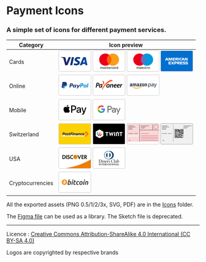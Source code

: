 # Payment Icons

### A simple set of icons for different payment services.

Category | Icon preview
------------ | -------------
Cards | ![Visa](https://github.com/skynebula/payment-icons/blob/master/Icons/Visa/payment_visa.png?raw=true) ![Mastercard](https://github.com/skynebula/payment-icons/blob/master/Icons/Mastercard/payment_mastercard.png?raw=true) ![Maestro](https://github.com/skynebula/payment-icons/blob/master/Icons/Maestro/payment_maestro.png?raw=true) ![American Express](https://github.com/skynebula/payment-icons/blob/master/Icons/American%20Express/payment_amex.png?raw=true) 
Online | ![PayPal](https://github.com/skynebula/payment-icons/blob/master/Icons/PayPal/payment_paypal.png?raw=true) ![Payoneer](https://github.com/skynebula/payment-icons/blob/master/Icons/Payoneer/payment_payoneer.png?raw=true) ![Amazon Pay](https://github.com/skynebula/payment-icons/blob/master/Icons/Amazon%20Pay/payment_amazon.png?raw=true) 
Mobile | ![Apple Pay](https://github.com/skynebula/payment-icons/blob/master/Icons/Apple%20Pay/payment_applepay.png?raw=true) ![Google Pay](https://github.com/skynebula/payment-icons/blob/master/Icons/Google%20Pay/payment_googlepay.png?raw=true)
Switzerland | ![PostFinance](https://github.com/skynebula/payment-icons/blob/master/Icons/PostFinance/payment_postfinance.png?raw=true) ![Twint](https://github.com/skynebula/payment-icons/blob/master/Icons/Twint/payment_twint.png?raw=true) ![BVR](https://github.com/skynebula/payment-icons/blob/master/Icons/BVR/payment_bvr.png?raw=true) ![Bill](https://github.com/skynebula/payment-icons/blob/master/Icons/Bill/payment_bill.png?raw=true)
USA | ![Discover](https://github.com/skynebula/payment-icons/blob/master/Icons/Discover/payment_discover.png?raw=true) ![Diners Club](https://github.com/skynebula/payment-icons/blob/master/Icons/Diners%20Club/payment_dinersclub.png?raw=true)
Cryptocurrencies | ![Bitcoin](https://github.com/skynebula/payment-icons/blob/master/Icons/Bitcoin/payment_bitcoin.png?raw=true)

All the exported assets (PNG 0.5/1/2/3x, SVG, PDF) are in the [Icons](https://github.com/skynebula/payment-icons/tree/master/Icons) folder.

The [Figma file](https://github.com/skynebula/payment-icons/blob/master/Payment-Icons.fig) can be used as a library.
The Sketch file is deprecated.

---

Licence : [Creative Commons Attribution-ShareAlike 4.0 International (CC BY-SA 4.0)](http://creativecommons.org/licenses/by-sa/4.0/)

Logos are copyrighted by respective brands
